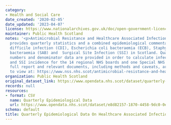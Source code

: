 ```yaml
---
category:
- Health and Social Care
date_created: '2020-02-05'
date_updated: '2023-04-07'
license: https://www.nationalarchives.gov.uk/doc/open-government-licence/version/3/
maintainer: Public Health Scotland
notes: '<p>Antimicrobial Resistance and Healthcare Associated Infection (ARHAI) Scotland
  provides quarterly statistics and a combined epidemiological commentary for Clostridioides
  difficile infection (CDI), Escherichia coli bacteraemia (ECB), Staphylococcus aureus
  bacteraemia (SAB) and  Surgical Site Infection (SSI) in Scotland. Quarterly case
  numbers and denominator data are provided in order to calculate infection rates
  and SSI incidence for the 14 regional NHS boards and one Special NHS Board.\r\n\r\nThe
  full report and relevant documents, including methods and caveats, are available
  to view at: https://www.nss.nhs.scot/antimicrobial-resistance-and-healthcare-associated-infection/data-and-intelligence/guidance-protocols-and-reports/</p>'
organization: Public Health Scotland
original_dataset_link: https://www.opendata.nhs.scot/dataset/quarterly-epidemiological-data-on-healthcare-associated-infections
records: null
resources:
- format: CSV
  name: Quarterly Epidemiological Data
  url: https://www.opendata.nhs.scot/dataset/e8d82157-1870-4458-9dc0-0e17e113e6c1/resource/6d30b0c0-bdcf-4721-9d5c-bd7967c11bac/download/hai_quarterly_epi_od_2022_q4.csv
schema: default
title: Quarterly Epidemiological Data On Healthcare Associated Infections
---
```

